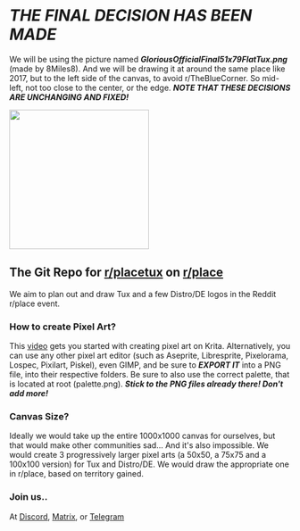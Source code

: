 # ***THE FINAL DECISION HAS BEEN MADE***
We will be using the picture named ***GloriousOfficialFinal51x79FlatTux.png*** (made by 8Miles8). And we will be drawing it at around the same place like 2017, but to the left side of the canvas, to avoid r/TheBlueCorner. So mid-left, not too close to the center, or the edge. ***NOTE THAT THESE DECISIONS ARE UNCHANGING AND FIXED!***

<img src="https://raw.githubusercontent.com/soxaholix-pointer/place_tux/main/GloriousOfficialFinal51x79FlatTux.png" width="250">


## The Git Repo for [r/placetux](reddit.com/r/placetux) on [r/place](reddit.com/r/place)
We aim to plan out and draw Tux and a few Distro/DE logos in the Reddit r/place event.

### How to create Pixel Art?
This [video](https://www.youtube.com/watch?v=u4MWAj6ukm0) gets you started with creating pixel art on Krita. Alternatively, you can use any other pixel art editor (such as Aseprite, Libresprite, Pixelorama, Lospec, Pixilart, Piskel), even GIMP, and be sure to ***EXPORT IT*** into a PNG file, into their respective folders. Be sure to also use the correct palette, that is located at root (palette.png). ***Stick to the PNG files already there! Don't add more!***

### Canvas Size?
Ideally we would take up the entire 1000x1000 canvas for ourselves, but that would make other communities sad... And it's also impossible. We would create 3 progressively larger pixel arts (a 50x50, a 75x75 and a 100x100 version) for Tux and Distro/DE. We would draw the appropriate one in r/place, based on territory gained.

### Join us..
At [Discord](https://discord.gg/cYB7GjWNp8), [Matrix](https://matrix.to/#/#placetux:matrix.org), or [Telegram](https://t.me/+ykZ9LXrdFJZkNzRh)
